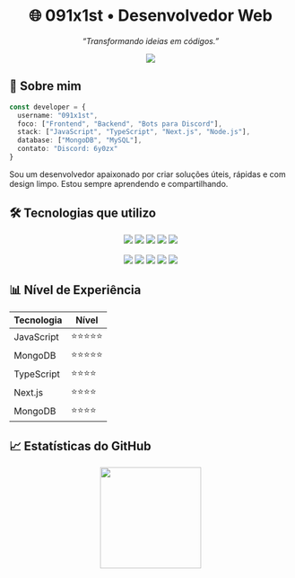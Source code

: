 

<h1 align="center">🌐 091x1st • Desenvolvedor Web</h1>

<p align="center">
  <i>“Transformando ideias em códigos.”</i>
</p>

<div align="center">
  <img src="https://skillicons.dev/icons?i=html,css,js,ts,nextjs,nodejs,mongodb,mysql,vercel,vscode" /><br/>
</div>


## 🧠 Sobre mim

```ts
const developer = {
  username: "091x1st",
  foco: ["Frontend", "Backend", "Bots para Discord"],
  stack: ["JavaScript", "TypeScript", "Next.js", "Node.js"],
  database: ["MongoDB", "MySQL"],
  contato: "Discord: 6y0zx"
}
```

Sou um desenvolvedor apaixonado por criar soluções úteis, rápidas e com design limpo. Estou sempre aprendendo e compartilhando.


## 🛠️ Tecnologias que utilizo

<div align="center">
  <img src="https://img.shields.io/badge/HTML5-E34F26?style=for-the-badge&logo=html5&logoColor=white"/>
  <img src="https://img.shields.io/badge/CSS3-1572B6?style=for-the-badge&logo=css3&logoColor=white"/>
  <img src="https://img.shields.io/badge/JavaScript-F7DF1E?style=for-the-badge&logo=javascript&logoColor=black"/>
  <img src="https://img.shields.io/badge/TypeScript-3178C6?style=for-the-badge&logo=typescript&logoColor=white"/>
  <img src="https://img.shields.io/badge/Next.js-000000?style=for-the-badge&logo=nextdotjs&logoColor=white"/>
  <br/><br/>
  <img src="https://img.shields.io/badge/Node.js-339933?style=for-the-badge&logo=node.js&logoColor=white"/>
  <img src="https://img.shields.io/badge/MongoDB-4EA94B?style=for-the-badge&logo=mongodb&logoColor=white"/>
  <img src="https://img.shields.io/badge/MySQL-005C84?style=for-the-badge&logo=mysql&logoColor=white"/>
  <img src="https://img.shields.io/badge/Vercel-000000?style=for-the-badge&logo=vercel&logoColor=white"/>
  <img src="https://img.shields.io/badge/VSCode-0078D4?style=for-the-badge&logo=visualstudiocode&logoColor=white"/>
</div>


## 📊 Nível de Experiência

| Tecnologia | Nível      |
| ---------- | ---------- |
| JavaScript | ⭐️⭐️⭐️⭐️⭐️ |
| MongoDB    | ⭐️⭐️⭐️⭐️⭐️ |
| TypeScript | ⭐️⭐️⭐️⭐️   |
| Next.js    | ⭐️⭐️⭐️⭐️   |
| MongoDB    | ⭐️⭐️⭐️⭐️   |


## 📈 Estatísticas do GitHub

<div align="center">
  <img height="180em" src="https://github-readme-stats.vercel.app/api?username=091x1st&show_icons=true&theme=radical&include_all_commits=true&count_private=true" />
</div>
